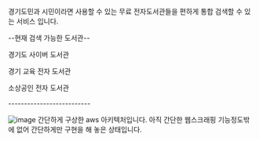 경기도민과 시민이라면 사용할 수 있는 무료 전자도서관들을 편하게 통합 검색할 수 있는 서비스 입니다. 


--현재 검색 가능한 도서관--
<p>경기도 사이버 도서관</p>
<p>경기 교육 전자 도서관</p>
<p>소상공인 전자 도서관</p>
--------------------------





![image](https://github.com/user-attachments/assets/abd5516d-ffe1-4e49-8772-c92ad9996dd8)
간단하게 구상한 aws 아키텍처입니다.
아직 간단한 웹스크래핑 기능정도밖에 없어 간단하게만 구현을 해 놓은 상태입니다.
